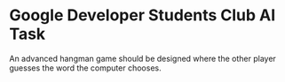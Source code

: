 # Google Developer Students Club AI Task
An advanced hangman game should be designed where the other player guesses the word the computer chooses.
